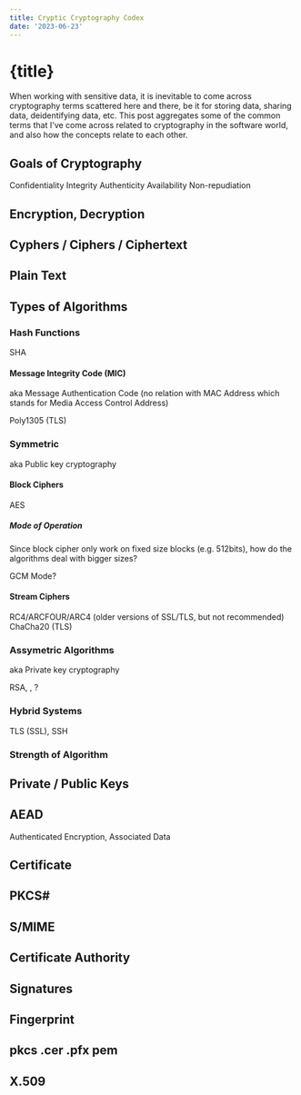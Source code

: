 ```yaml
---
title: Cryptic Cryptography Codex
date: '2023-06-23'
---
```


# {title}

When working with sensitive data, it is inevitable to come across cryptography terms scattered here and there, be it for storing data, sharing data, deidentifying data, etc.
This post aggregates some of the common terms that I've come across related to cryptography in the software world, and also how the concepts relate to each other.

## Goals of Cryptography

Confidentiality
Integrity
Authenticity
Availability
Non-repudiation

## Encryption, Decryption

## Cyphers / Ciphers / Ciphertext

## Plain Text

## Types of Algorithms

### Hash Functions

SHA

#### Message Integrity Code (MIC)

aka Message Authentication Code (no relation with MAC Address which stands for Media Access Control Address)

Poly1305 (TLS)

### Symmetric

aka Public key cryptography

#### Block Ciphers

AES

##### Mode of Operation

Since block cipher only work on fixed size blocks (e.g. 512bits), how do the algorithms deal with bigger sizes?

GCM Mode?

#### Stream Ciphers

RC4/ARCFOUR/ARC4 (older versions of SSL/TLS, but not recommended)
ChaCha20 (TLS)

### Assymetric Algorithms

aka Private key cryptography

RSA, , ?

### Hybrid Systems

TLS (SSL), SSH

### Strength of Algorithm

## Private / Public Keys

## AEAD

Authenticated Encryption, Associated Data

## Certificate

## PKCS#

## S/MIME

## Certificate Authority

## Signatures

## Fingerprint

## pkcs .cer .pfx pem

## X.509
